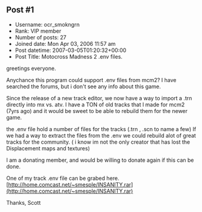 ## Post #1
- Username: ocr_smokngrn
- Rank: VIP member
- Number of posts: 27
- Joined date: Mon Apr 03, 2006 11:57 am
- Post datetime: 2007-03-05T01:20:32+00:00
- Post Title: Motocross Madness 2 .env files.

greetings everyone.

Anychance this program could support .env files from mcm2?
I have searched the forums, but i don't see any info about this game.

Since the release of a new track editor, we now have a way to import a .trn directly into mx vs. atv.  I have a TON of old tracks that I made for mcm2 (7yrs ago) and it would be sweet to be able to rebuild them for the newer game.

the .env file hold a number of files for the tracks (.trn , .scn to name a few)
If we had a way to extract the files from the .env we could rebuild alot of great tracks for the community. ( i know im not the only creator that has lost the Displacement maps and textures)

I am a donating member, and would be willing to donate again if this can be done.

One of my track .env file can be grabed here.
[http://home.comcast.net/~smesple/INSANITY.rar](http://home.comcast.net/~smesple/INSANITY.rar)

Thanks,
Scott
